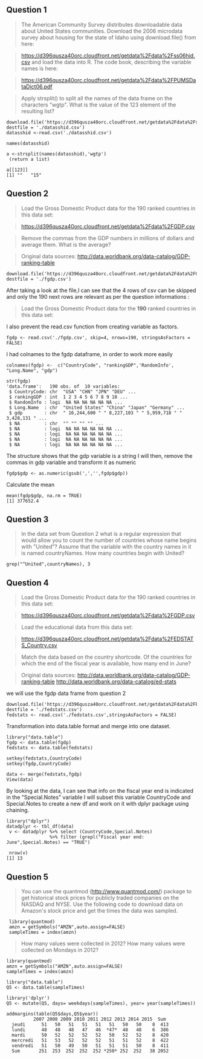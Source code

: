 Question 1
----------
>The American Community Survey distributes downloadable data about United States communities. Download the 2006 microdata survey about housing for the state of Idaho using download.file() from here:

>https://d396qusza40orc.cloudfront.net/getdata%2Fdata%2Fss06hid.csv
>and load the data into R. The code book, describing the variable names is here:

>https://d396qusza40orc.cloudfront.net/getdata%2Fdata%2FPUMSDataDict06.pdf

>Apply strsplit() to split all the names of the data frame on the characters "wgtp". What is the value of the 123 element of the resulting list?


```
download.file('https://d396qusza40orc.cloudfront.net/getdata%2Fdata%2Fss06hid.csv', destfile = './datasshid.csv')
datasshid <-read.csv('./datasshid.csv')
```

```
names(datasshid)
```

```
a <-strsplit(names(datasshid),'wgtp')
 (return a list)
```

```
a[[123]]
[1] ""   "15"
```


Question 2
----------
>Load the Gross Domestic Product data for the 190 ranked countries in this data set:

>https://d396qusza40orc.cloudfront.net/getdata%2Fdata%2FGDP.csv

>Remove the commas from the GDP numbers in millions of dollars and average them. What is the average?

>Original data sources: http://data.worldbank.org/data-catalog/GDP-ranking-table 


```
download.file('https://d396qusza40orc.cloudfront.net/getdata%2Fdata%2FGDP.csv', destfile = './fgdp.csv')

```

After taking a look at the file,I can see that the 4 rows of csv can be skipped and only the 190 next rows are relevant as per the question informations :
   >Load the Gross Domestic Product data for the **190** ranked countries in this data set: 

I also prevent the read.csv function from creating variable as factors.
```
fgdp <- read.csv('./fgdp.csv', skip=4, nrows=190, stringsAsFactors = FALSE)
```


I had colnames to the fgdp dataframe, in order to work more easily
```
colnames(fgdp) <-  c("CountryCode", "rankingGDP",'RandomInfo', "Long.Name", "gdp")
```


```
str(fgdp)
'data.frame':	190 obs. of  10 variables:
 $ CountryCode: chr  "USA" "CHN" "JPN" "DEU" ...
 $ rankingGDP : int  1 2 3 4 5 6 7 8 9 10 ...
 $ RandomInfo : logi  NA NA NA NA NA NA ...
 $ Long.Name  : chr  "United States" "China" "Japan" "Germany" ...
 $ gdp        : chr  " 16,244,600 " " 8,227,103 " " 5,959,718 " " 3,428,131 " ...
 $ NA         : chr  "" "" "" "" ...
 $ NA         : logi  NA NA NA NA NA NA ...
 $ NA         : logi  NA NA NA NA NA NA ...
 $ NA         : logi  NA NA NA NA NA NA ...
 $ NA         : logi  NA NA NA NA NA NA ...
```


The structure shows that the gdp variable is a string
I will then, remove the commas in gdp variable and transform it as numeric
```
fgdp$gdp <- as.numeric(gsub(',','',fgdp$gdp))
```


Calculate the mean
```
mean(fgdp$gdp, na.rm = TRUE)
[1] 377652.4
```




Question 3
-----------
>In the data set from Question 2 what is a regular expression that would allow you to count the number of countries whose name begins with "United"? Assume that the variable with the country names in it is named countryNames. How many countries begin with United?

`grep("^United",countryNames), 3`


Question 4
-----------

>Load the Gross Domestic Product data for the 190 ranked countries in this data set:

>https://d396qusza40orc.cloudfront.net/getdata%2Fdata%2FGDP.csv

>Load the educational data from this data set:

>https://d396qusza40orc.cloudfront.net/getdata%2Fdata%2FEDSTATS_Country.csv

>Match the data based on the country shortcode. Of the countries for which the end of the fiscal year is available, how many end in June?

>Original data sources:
>http://data.worldbank.org/data-catalog/GDP-ranking-table
>http://data.worldbank.org/data-catalog/ed-stats

we will use the fgdp data frame  from question 2
```
download.file('https://d396qusza40orc.cloudfront.net/getdata%2Fdata%2FEDSTATS_Country.csv', destfile = './fedstats.csv')
fedstats <- read.csv('./fedstats.csv',stringsAsFactors = FALSE)
```

Transformation into data.table format and merge into one dataset.
```
library("data.table")
fgdp <- data.table(fgdp)
fedstats <- data.table(fedstats)

setkey(fedstats,CountryCode)
setkey(fgdp,CountryCode)

data <- merge(fedstats,fgdp)
View(data)
```

By looking at the data, I can see that info on the fiscal year end is indicated in the "Special.Notes" variable
I will subset this variable CountryCode and Special.Notes to create a new df and work on it with dplyr package using 
chaining.
```
library("dplyr")
datadplyr <- tbl_df(data)
 v <- datadplyr %>% select (CountryCode,Special.Notes)
                %>% filter (grepl("Fiscal year end: June",Special.Notes) == "TRUE")
                
 nrow(v)
[1] 13
```


Question 5
-----------
>You can use the quantmod (http://www.quantmod.com/) package to get historical stock prices for publicly traded companies on the NASDAQ and NYSE. Use the following code to download data on Amazon's stock price and get the times the data was sampled.

  ```
   library(quantmod)
   amzn = getSymbols("AMZN",auto.assign=FALSE)
   sampleTimes = index(amzn) 
 ```

>How many values were collected in 2012? How many values were collected on Mondays in 2012?

```
library(quantmod)
amzn = getSymbols("AMZN",auto.assign=FALSE)
sampleTimes = index(amzn)

library("data.table")
Q5 <- data.table(sampleTimes)

library('dplyr')
Q5 <- mutate(Q5, days= weekdays(sampleTimes), year= year(sampleTimes))

addmargins(table(Q5$days,Q5$year))
          2007 2008 2009 2010 2011 2012 2013 2014 2015  Sum
  jeudi      51   50   51   51   51   51   50   50    8  413
  lundi      48   48   48   47   46  *47*  48   48    6  386
  mardi      50   52   52   52   52   50   52   52    8  420
  mercredi   51   53   52   52   52   51   51   52    8  422
  vendredi   51   50   49   50   51   51   51   50    8  411
  Sum       251  253  252  252  252 *250* 252  252   38 2052

```

